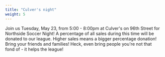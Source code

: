 ```yaml
---
title: "Culver's night"
weight: 5
---
```


Join us Tuesday, May 23, from 5:00 - 8:00pm at Culver's on 96th Street
for Northside Soccer Night! A percentage of all sales during this time
will be donated to our league.<!--more--> Higher sales means a bigger
percentage donation! Bring your friends and families! Heck, even bring
people you're not that fond of - it helps the league!
